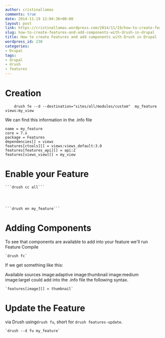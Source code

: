 ```yaml
---
author: cristinallamas
comments: true
date: 2014-11-19 12:04:36+00:00
layout: post
link: https://cristinallamas.wordpress.com/2014/11/19/how-to-create-features-and-add-components-with-drush-in-drupal/
slug: how-to-create-features-and-add-components-with-drush-in-drupal
title: How to create Features and add components with Drush in Drupal
wordpress_id: 230
categories:
- Drupal
tags:
- drupal
- drush
- features
---
```


# Creation



```
    drush fe --d --destination="sites/all/modules/custom"  my_feature views:my_view
```

We can find this information in the .info file

```
name = my_feature
core = 7.x
package = Features
dependencies[] = views
features[ctools][] = views:views_default:3.0
features[features_api][] = api:2
features[views_view][] = my_view
```

# Enable your Feature



    
    ```drush cc all```



    
    ```drush en my_feature```




# Adding Components


To see that components are available to add into your feature we'll run Feature Compile

    
    `drush fc`




If we get something like this:







Available sources
image:adaptive
image:thumbnail
image:medium
image:largeI could add into the .info file the following syntax.

    
    `features[image][] = thumbnail`




# Update the Feature


via Drush using`drush fu`, short for `drush features-update`.

    
    `drush --d fu my_feature`



